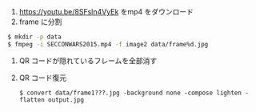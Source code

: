 1. https://youtu.be/8SFsln4VyEk をmp4 をダウンロード
1. frame に分割

  ```bash
  $ mkdir -p data
  $ fmpeg -i SECCONWARS2015.mp4 -f image2 data/frame%d.jpg
  ```

1. QR コードが隠れているフレームを全部消す
1. QR コード復元

   ```
   $ convert data/frame1???.jpg -background none -compose lighten -flatten output.jpg
   ```

